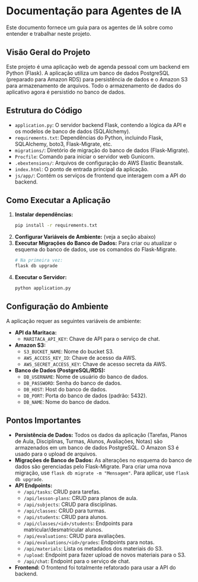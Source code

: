 # Documentação para Agentes de IA

Este documento fornece um guia para os agentes de IA sobre como entender e trabalhar neste projeto.

## Visão Geral do Projeto

Este projeto é uma aplicação web de agenda pessoal com um backend em Python (Flask). A aplicação utiliza um banco de dados PostgreSQL (preparado para Amazon RDS) para persistência de dados e o Amazon S3 para armazenamento de arquivos. Todo o armazenamento de dados do aplicativo agora é persistido no banco de dados.

## Estrutura do Código

*   `application.py`: O servidor backend Flask, contendo a lógica da API e os modelos de banco de dados (SQLAlchemy).
*   `requirements.txt`: Dependências do Python, incluindo Flask, SQLAlchemy, boto3, Flask-Migrate, etc.
*   `migrations/`: Diretório de migração do banco de dados (Flask-Migrate).
*   `Procfile`: Comando para iniciar o servidor web Gunicorn.
*   `.ebextensions/`: Arquivos de configuração do AWS Elastic Beanstalk.
*   `index.html`: O ponto de entrada principal da aplicação.
*   `js/app/`: Contém os serviços de frontend que interagem com a API do backend.

## Como Executar a Aplicação

1.  **Instalar dependências:**
    ```bash
    pip install -r requirements.txt
    ```
2.  **Configurar Variáveis de Ambiente:** (veja a seção abaixo)
3.  **Executar Migrações do Banco de Dados:**
    Para criar ou atualizar o esquema do banco de dados, use os comandos do Flask-Migrate.
    ```bash
    # Na primeira vez:
    flask db upgrade
    ```
4.  **Executar o Servidor:**
    ```bash
    python application.py
    ```

## Configuração do Ambiente

A aplicação requer as seguintes variáveis de ambiente:

*   **API da Maritaca:**
    *   `MARITACA_API_KEY`: Chave de API para o serviço de chat.
*   **Amazon S3:**
    *   `S3_BUCKET_NAME`: Nome do bucket S3.
    *   `AWS_ACCESS_KEY_ID`: Chave de acesso da AWS.
    *   `AWS_SECRET_ACCESS_KEY`: Chave de acesso secreta da AWS.
*   **Banco de Dados (PostgreSQL/RDS):**
    *   `DB_USERNAME`: Nome de usuário do banco de dados.
    *   `DB_PASSWORD`: Senha do banco de dados.
    *   `DB_HOST`: Host do banco de dados.
    *   `DB_PORT`: Porta do banco de dados (padrão: 5432).
    *   `DB_NAME`: Nome do banco de dados.

## Pontos Importantes

*   **Persistência de Dados:** Todos os dados da aplicação (Tarefas, Planos de Aula, Disciplinas, Turmas, Alunos, Avaliações, Notas) são armazenados em um banco de dados PostgreSQL. O Amazon S3 é usado para o upload de arquivos.
*   **Migrações de Banco de Dados:** As alterações no esquema do banco de dados são gerenciadas pelo Flask-Migrate. Para criar uma nova migração, use `flask db migrate -m "Mensagem"`. Para aplicar, use `flask db upgrade`.
*   **API Endpoints:**
    *   `/api/tasks`: CRUD para tarefas.
    *   `/api/lesson-plans`: CRUD para planos de aula.
    *   `/api/subjects`: CRUD para disciplinas.
    *   `/api/classes`: CRUD para turmas.
    *   `/api/students`: CRUD para alunos.
    *   `/api/classes/<id>/students`: Endpoints para matricular/desmatricular alunos.
    *   `/api/evaluations`: CRUD para avaliações.
    *   `/api/evaluations/<id>/grades`: Endpoints para notas.
    *   `/api/materials`: Lista os metadados dos materiais do S3.
    *   `/upload`: Endpoint para fazer upload de novos materiais para o S3.
    *   `/api/chat`: Endpoint para o serviço de chat.
*   **Frontend:** O frontend foi totalmente refatorado para usar a API do backend.
